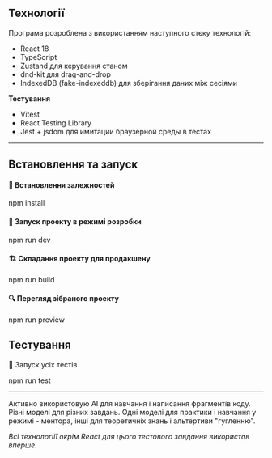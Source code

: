 ## Технології
Програма розроблена з використанням наступного стєку технологій:

- React 18 
- TypeScript
- Zustand для керування станом
- dnd-kit для drag-and-drop
- IndexedDB (fake-indexeddb) для зберігання даних між сесіями
 
**Тестування**

- Vitest
- React Testing Library
- Jest + jsdom для имитации браузерной среды в тестах
---
## Встановлення та запуск

#### 🔧 Встановлення залежностей

npm install

#### 🚀 Запуск проекту в режимі розробки
npm run dev

#### 🏗 Складання проекту для продакшену
npm run build

#### 🔍 Перегляд зібраного проекту
npm run preview

## Тестування
🧪 Запуск усіх тестів

npm run test


---
Активно використовую AI для навчання і написання фрагментів коду. Різні моделі для різних завдань. Одні моделі для практики і навчання у режимі - ментора, інші для теоретичніх знань і альтертиви "гугленню". 

*Всі технологіії окрім React для цього тестового завдання використав вперше.*  

